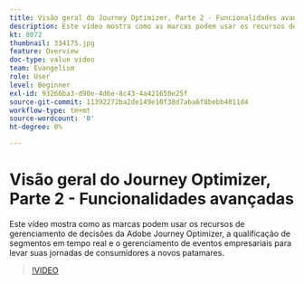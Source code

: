 ```yaml
---
title: Visão geral do Journey Optimizer, Parte 2 - Funcionalidades avançadas
description: Este vídeo mostra como as marcas podem usar os recursos de gerenciamento de decisões da Adobe Journey Optimizer, a qualificação de segmentos em tempo real e o gerenciamento de eventos empresariais para levar suas jornadas de consumidores a novos patamares.
kt: 8072
thumbnail: 334175.jpg
feature: Overview
doc-type: value video
team: Evangelism
role: User
level: Beginner
exl-id: 93266ba3-d90e-4d6e-8c43-4a421650e25f
source-git-commit: 11392272ba2de149e10f38d7aba6f8bebb4011d4
workflow-type: tm+mt
source-wordcount: '0'
ht-degree: 0%

---
```


# Visão geral do Journey Optimizer, Parte 2 - Funcionalidades avançadas

Este vídeo mostra como as marcas podem usar os recursos de gerenciamento de decisões da Adobe Journey Optimizer, a qualificação de segmentos em tempo real e o gerenciamento de eventos empresariais para levar suas jornadas de consumidores a novos patamares.

>[!VIDEO](https://video.tv.adobe.com/v/334175?quality=12)
